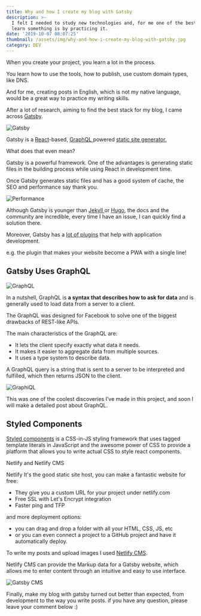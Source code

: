 ```yaml
---
title: Why and how I create my blog with Gatsby
description: >-
  I felt I needed to study new technologies and, for me one of the bests ways to
  learn something is by practicing it.
date: '2019-10-07 08:07:25'
thumbnail: /assets/img/why-and-how-i-create-my-blog-with-gatsby.jpg
category: DEV
---
```

When you create your project, you learn a lot in the process.

You learn how to use the tools, how to publish, use custom domain types, like DNS.

And for me, creating posts in English, which is not my native language, would be a great way to practice my writing skills.

After a lot of research, aiming to find the best stack for my blog, I came across [Gatsby](https://www.gatsbyjs.org/).

![Gatsby ](/assets/img/why-and-how-i-create-my-blog-with-gatsby.jpg "Gatsby ")

Gatsby is a [React](https://reactjs.org/docs/getting-started.html)-based, [GraphQL ](https://graphql.org/learn/)powered [static site generator.](https://www.netlify.com/blog/2017/05/25/top-ten-static-site-generators-of-2017/)

What does that even mean?

Gatsby is a powerful framework. One of the advantages is generating static files in the building process while using React in development time. 

Once Gatsby generates static files and has a good system of cache, the SEO and performance say thank you.

![Performance](/assets/img/capture.png "Performance")

Although Gatsby is younger than [Jekyll ](https://jekyllrb.com/)or [Hugo](https://gohugo.io/), the docs and the community are incredible, every time I have an issue, I can quickly find a solution there.

Moreover, Gatsby has a [lot of plugins](https://www.gatsbyjs.org/plugins/) that help with application development.

e.g. the plugin that makes your website become a PWA with a single line!

## Gatsby Uses GraphQL

![GraphQL](/assets/img/1_rfckeckmtid0waaletckag.png "GraphQL")

In a nutshell, GraphQL is **a syntax that describes how to ask for data** and is generally used to load data from a server to a client.

The GraphQL was designed for Facebook to solve one of the biggest drawbacks of REST-like APIs.

The main characteristics of the GraphQL are:

* It lets the client specify exactly what data it needs.
* It makes it easier to aggregate data from multiple sources.
* It uses a type system to describe data.

A GraphQL query is a string that is sent to a server to be interpreted and fulfilled, which then returns JSON to the client.

![GraphiQL](/assets/img/graphl.png "GraphiQL")

This was one of the coolest discoveries I’ve made in this project, and soon I will make a detailed post about GraphQL.

## Styled Components

[Styled components](http://styled-components.com/) is a CSS-in-JS styling framework that uses tagged template literals in JavaScript and the awesome power of CSS to provide a platform that allows you to write actual CSS to style react components.

Netlify and Netlify CMS

Netlify It's the good static site host, you can make a fantastic website for free:

* They give you a custom URL for your project under netlify.com
* Free SSL with Let's Encrypt integration
* Faster ping and TFP 

and more deployment options:

* you can drag and drop a folder with all your HTML, CSS, JS, etc
* or you can even connect a project to a GitHub project and have it automatically deploy.

To write my posts and upload images I used [Netlify CMS](https://www.netlifycms.org/).

Netlify CMS can provide the Markup data for a Gatsby website, which allows me to enter content through an intuitive and easy to use interface. 

![Gatsby CMS](/assets/img/netlify-cms2.png "Gatsby CMS")

Finally, make my blog with gatsby turned out better than expected, from development to the way you write posts. if you have any question, please leave your comment below :)
